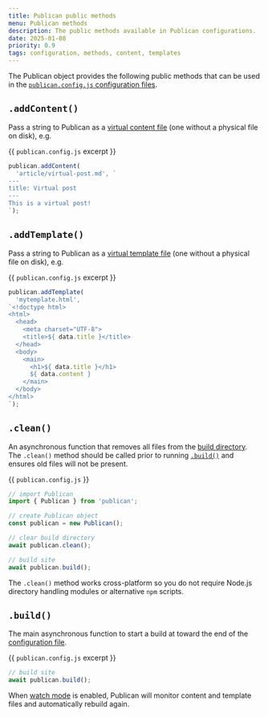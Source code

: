 ```yaml
---
title: Publican public methods
menu: Publican methods
description: The public methods available in Publican configurations.
date: 2025-01-08
priority: 0.9
tags: configuration, methods, content, templates
---
```


The Publican object provides the following public methods that can be used in the [`publican.config.js` configuration files](--ROOT--docs/configuration/file/).


## `.addContent()`

Pass a string to Publican as a [virtual content file](--ROOT--docs/content/files/#virtual-content-files) (one without a physical file on disk), e.g.

{{ `publican.config.js` excerpt }}
```js
publican.addContent(
  'article/virtual-post.md', `
---
title: Virtual post
---
This is a virtual post!
`);
```


## `.addTemplate()`

Pass a string to Publican as a [virtual template file](--ROOT--docs/templates/files/#virtual-template-files) (one without a physical file on disk), e.g.

{{ `publican.config.js` excerpt }}
```js
publican.addTemplate(
  'mytemplate.html',
`<!doctype html>
<html>
  <head>
    <meta charset="UTF-8">
    <title>${ data.title }</title>
  </head>
  <body>
    <main>
      <h1>${ data.title }</h1>
      ${ data.content }
    </main>
  </body>
</html>
`);
```


## `.clean()`

An asynchronous function that removes all files from the [build directory](--ROOT--docs/configuration/options/#directories). The `.clean()` method should be called prior to running [`.build()`](#build) and ensures old files will not be present.

{{ `publican.config.js` }}
```js
// import Publican
import { Publican } from 'publican';

// create Publican object
const publican = new Publican();

// clear build directory
await publican.clean();

// build site
await publican.build();
```

The `.clean()` method works cross-platform so you do not require Node.js directory handling modules or alternative `npm` scripts.


## `.build()`

The main asynchronous function to start a build at toward the end of the [configuration file](--ROOT--docs/configuration/file/).

{{ `publican.config.js` excerpt }}
```js
// build site
await publican.build();
```

When [watch mode](--ROOT--docs/configuration/options/#watch-mode) is enabled, Publican will monitor content and template files and automatically rebuild again.
